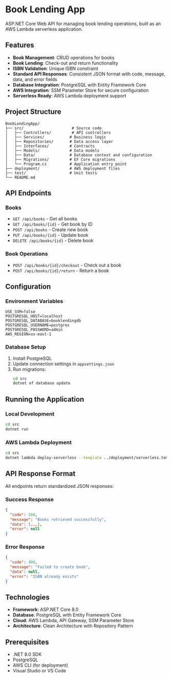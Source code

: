 # Book Lending App

ASP.NET Core Web API for managing book lending operations, built as an AWS Lambda serverless application.

## Features

- **Book Management**: CRUD operations for books
- **Book Lending**: Check-out and return functionality
- **ISBN Validation**: Unique ISBN constraint
- **Standard API Responses**: Consistent JSON format with code, message, data, and error fields
- **Database Integration**: PostgreSQL with Entity Framework Core
- **AWS Integration**: SSM Parameter Store for secure configuration
- **Serverless Ready**: AWS Lambda deployment support

## Project Structure

```
BookLendingApp/
├── src/                     # Source code
│   ├── Controllers/         # API controllers
│   ├── Services/           # Business logic
│   ├── Repositories/       # Data access layer
│   ├── Interfaces/         # Contracts
│   ├── Models/             # Data models
│   ├── Data/               # Database context and configuration
│   ├── Migrations/         # EF Core migrations
│   └── Program.cs          # Application entry point
├── deployment/             # AWS deployment files
├── test/                   # Unit tests
└── README.md
```

## API Endpoints

### Books
- `GET /api/books` - Get all books
- `GET /api/books/{id}` - Get book by ID
- `POST /api/books` - Create new book
- `PUT /api/books/{id}` - Update book
- `DELETE /api/books/{id}` - Delete book

### Book Operations
- `POST /api/books/{id}/checkout` - Check out a book
- `POST /api/books/{id}/return` - Return a book

## Configuration

### Environment Variables
```
USE_SSM=false
POSTGRESQL_HOST=localhost
POSTGRESQL_DATABASE=booklendingdb
POSTGRESQL_USERNAME=postgres
POSTGRESQL_PASSWORD=admin
AWS_REGION=us-east-1
```

### Database Setup
1. Install PostgreSQL
2. Update connection settings in `appsettings.json`
3. Run migrations:
   ```bash
   cd src
   dotnet ef database update
   ```

## Running the Application

### Local Development
```bash
cd src
dotnet run
```

### AWS Lambda Deployment
```bash
cd src
dotnet lambda deploy-serverless --template ../deployment/serverless.template --s3-bucket your-deployment-bucket
```

## API Response Format

All endpoints return standardized JSON responses:

### Success Response
```json
{
  "code": 200,
  "message": "Books retrieved successfully",
  "data": [...],
  "error": null
}
```

### Error Response
```json
{
  "code": 400,
  "message": "Failed to create book",
  "data": null,
  "error": "ISBN already exists"
}
```

## Technologies

- **Framework**: ASP.NET Core 8.0
- **Database**: PostgreSQL with Entity Framework Core
- **Cloud**: AWS Lambda, API Gateway, SSM Parameter Store
- **Architecture**: Clean Architecture with Repository Pattern

## Prerequisites

- .NET 8.0 SDK
- PostgreSQL
- AWS CLI (for deployment)
- Visual Studio or VS Code